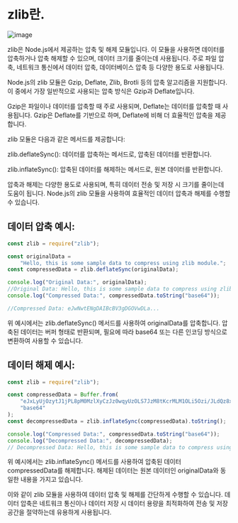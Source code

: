 # zlib란.

![image](https://user-images.githubusercontent.com/77886826/256318488-78f30e05-6e41-4be7-b678-b3c8ae9c9f37.png)

zlib은 Node.js에서 제공하는 압축 및 해제 모듈입니다. 이 모듈을 사용하면 데이터를 압축하거나 압축 해제할 수 있으며, 데이터 크기를 줄이는데 사용됩니다. 주로 파일 압축, 네트워크 통신에서 데이터 압축, 데이터베이스 압축 등 다양한 용도로 사용됩니다.

Node.js의 zlib 모듈은 Gzip, Deflate, Zlib, Brotli 등의 압축 알고리즘을 지원합니다. 이 중에서 가장 일반적으로 사용되는 압축 방식은 Gzip과 Deflate입니다.

Gzip은 파일이나 데이터를 압축할 때 주로 사용되며, Deflate는 데이터를 압축할 때 사용됩니다. Gzip은 Deflate를 기반으로 하며, Deflate에 비해 더 효율적인 압축을 제공합니다.

zlib 모듈은 다음과 같은 메서드를 제공합니다:

zlib.deflateSync(): 데이터를 압축하는 메서드로, 압축된 데이터를 반환합니다.

zlib.inflateSync(): 압축된 데이터를 해제하는 메서드로, 원본 데이터를 반환합니다.

압축과 해제는 다양한 용도로 사용되며, 특히 데이터 전송 및 저장 시 크기를 줄이는데 도움이 됩니다. Node.js의 zlib 모듈을 사용하여 효율적인 데이터 압축과 해제를 수행할 수 있습니다.

## 데이터 압축 예시:

```js
const zlib = require("zlib");

const originalData =
	"Hello, this is some sample data to compress using zlib module.";
const compressedData = zlib.deflateSync(originalData);

console.log("Original Data:", originalData);
//Original Data: Hello, this is some sample data to compress using zlib module.
console.log("Compressed Data:", compressedData.toString("base64"));

//Compressed Data: eJwNwtENgDAIBcBV3gDGOVwDLa...
```

위 예시에서는 zlib.deflateSync() 메서드를 사용하여 originalData를 압축합니다. 압축된 데이터는 버퍼 형태로 반환되며, 필요에 따라 base64 또는 다른 인코딩 방식으로 변환하여 사용할 수 있습니다.

## 데이터 해제 예시:

```js
const zlib = require("zlib");

const compressedData = Buffer.from(
	"eJxLyUjOzytJ1jPL8pM0MzlXyCzJz0wqyUzOLS7JzM8tKcrMLM1OLi5Ozi/JLdQz8xNBAAVJ0Gw==",
	"base64"
);
const decompressedData = zlib.inflateSync(compressedData).toString();

console.log("Compressed Data:", compressedData.toString("base64"));
console.log("Decompressed Data:", decompressedData);
// Decompressed Data: Hello, this is some sample data to compress using zlib module
```

위 예시에서는 zlib.inflateSync() 메서드를 사용하여 압축된 데이터 compressedData를 해제합니다. 해제된 데이터는 원본 데이터인 originalData와 동일한 내용을 가지고 있습니다.

이와 같이 zlib 모듈을 사용하여 데이터 압축 및 해제를 간단하게 수행할 수 있습니다. 데이터 압축은 네트워크 통신이나 데이터 저장 시 데이터 용량을 최적화하여 전송 및 저장 공간을 절약하는데 유용하게 사용됩니다.

